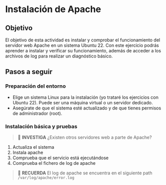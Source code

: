 # Instalación de Apache

## Objetivo

El objetivo de esta actividad es instalar y comprobar el funcionamiento del servidor web Apache en un sistema Ubuntu 22. Con este ejercicio podrás aprender a instalar y verificar su funcionamiento, además de acceder a los archivos de log para realizar un diagnóstico básico.

## Pasos a seguir

### Preparación del entorno

- Elige un sistema Linux para la instalación (yo trataré los ejercicios con Ubuntu 22). Puede ser una máquina virtual o un servidor dedicado.
- Asegúrate de que el sistema esté actualizado y de que tienes permisos de administrador (root).

### Instalación básica y pruebas

> :mag_right: **INVESTIGA**
> ¿Existen otros servidores web a parte de Apache?

1. Actualiza el sistema
2. Instala apache
3. Comprueba que el servicio está ejecutándose
4. Comprueba el fichero de log de apache

> :brain: **RECUERDA**
> El log de apache se encuentra en el siguiente path ``/var/log/apache/error.log``

